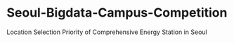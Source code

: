 # Seoul-Bigdata-Campus-Competition
Location Selection Priority of Comprehensive Energy Station in Seoul
